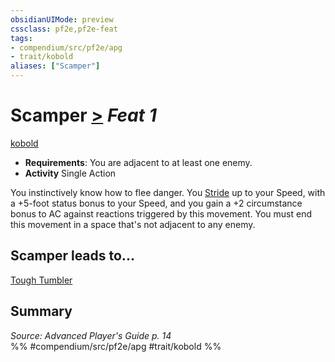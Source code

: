 ```yaml
---
obsidianUIMode: preview
cssclass: pf2e,pf2e-feat
tags:
- compendium/src/pf2e/apg
- trait/kobold
aliases: ["Scamper"]
---
```

# Scamper  [>](../../rules/core-rulebook/chapter-9-playing-the-game.md#Actions "Single Action") *Feat 1*  
[kobold](../../rules/traits/kobold-b1.md)  

- **Requirements**: You are adjacent to at least one enemy.
- **Activity** Single Action

You instinctively know how to flee danger. You [Stride](../../rules/actions/stride.md) up to your Speed, with a +5-foot status bonus to your Speed, and you gain a +2 circumstance bonus to AC against reactions triggered by this movement. You must end this movement in a space that's not adjacent to any enemy.

## Scamper leads to...

[Tough Tumbler](tough-tumbler-ec3.md)

## Summary

*Source: Advanced Player's Guide p. 14*  
%% #compendium/src/pf2e/apg #trait/kobold %%